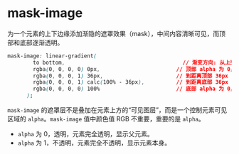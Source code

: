 # mask-image

为一个元素的上下边缘添加渐隐的遮罩效果（mask），中间内容清晰可见，而顶部和底部逐渐透明。

```css
mask-image: linear-gradient(
        to bottom,                                     // 渐变方向: 从上到下
        rgba(0, 0, 0, 0) 0px,                        // 顶部 alpha 为 0，透明，显示父元素
        rgba(0, 0, 0, 1) 36px,                       // 到距离顶部 36px 时，alpha 为 1，不透明，显示元素本身
        rgba(0, 0, 0, 1) calc(100% - 36px),          // 到距离底部 36px 时，alpha 为 1，不透明，显示元素本身
        rgba(0, 0, 0, 0) 100%                        // 底部 alpha 为 0，透明，显示父元素
      );
```

`mask-image` 的遮罩层不是叠加在元素上方的“可见图层”，而是一个控制元素可见区域的 `alpha`。`mask-image` 值中颜色值 RGB 不重要，重要的是 `alpha`。

- `alpha` 为 0，透明，元素完全透明，显示父元素。
- `alpha` 为 1，不透明，元素完全不透明，显示元素本身。
